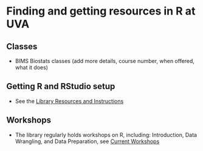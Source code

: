 # Finding and getting resources in R at UVA

## Classes
* BIMS Biostats classes (add more details, course number, when offered, what it does)

## Getting R and RStudio setup
* See the [Library Resources and Instructions](https://data.library.virginia.edu/research-software/r-and-r-studio/)

## Workshops
* The library regularly holds workshops on R, including: Introduction, Data Wrangling, and Data Preparation, see [Current Workshops](https://guides.hsl.virginia.edu/data/workshops)
